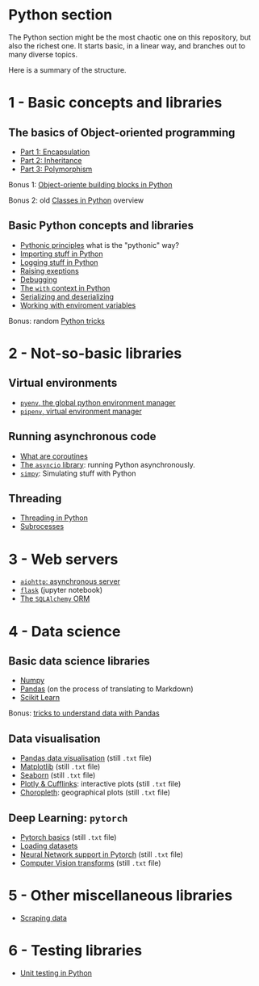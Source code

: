 # Python section

The Python section might be the most chaotic one on this repository, but also the
richest one. It starts basic, in a linear way, and branches out to many diverse
topics.

Here is a summary of the structure.

# 1 - Basic concepts and libraries

## The basics of Object-oriented programming

- [Part 1: Encapsulation](1-1-python-concepts/1-oop1-encapsulation.md)
- [Part 2: Inheritance](1-1-python-concepts/1-oop2-inheritance.md)
- [Part 3: Polymorphism](1-1-python-concepts/1-oop3-polymorphism.md)

Bonus 1: [Object-oriente building blocks in Python](1-1-python-concepts/oop-mechanics.md)

Bonus 2: old [Classes in Python](1-1-python-concepts/1.2-python-classes.md) overview

## Basic Python concepts and libraries

- [Pythonic principles](1-1-python-concepts/python-principles.md) what is the
  "pythonic" way?
- [Importing stuff in Python](1-1-python-concepts/import.md)
- [Logging stuff in Python](1-1-python-concepts/logging.md)
- [Raising exeptions](1-1-python-concepts/exceptions.md)
- [Debugging](1-1-python-concepts/debugging.md)
- [The `with` context in Python](1-1-python-concepts/with-context.md)
- [Serializing and deserializing](1-1-python-concepts/serialization.md)
- [Working with enviroment variables](1-1-python-concepts/env-var.md)

Bonus: random [Python tricks](1-1-python-concepts/python-tricks.md)

# 2 - Not-so-basic libraries

## Virtual environments

- [`pyenv`, the global python environment manager](1-2-advanced-libraries/pyenv.md)
- [`pipenv`, virtual environment manager](1-2-advanced-libraries/pyenv.md)

## Running asynchronous code

- [What are coroutines](1-2-advanced-libraries/1-2-1-async/generators-coroutines.md)
- [The `asyncio` library](1-2-advanced-libraries/1-2-1-async/asyncio.md): running
  Python asynchronously.
- [`simpy`](1-2-advanced-libraries/1-2-1-async/simpy.md): Simulating stuff with Python

## Threading

- [Threading in Python](1-2-advanced-libraries/1-2-2-threading/threading.md)
- [Subrocesses](1-2-advanced-libraries/1-2-2-threading/subprocesses.md)

# 3 - Web servers

- [`aiohttp`: asynchronous server](1-3-web-servers/aiohttp.md)
- [`flask`](1-3-web-servers/0.1-flask/1%20-%20Flask%20basics.ipynb) (jupyter notebook)
- [The `SQLAlchemy` ORM](1-3-web-servers/0.1-flask/sqlalchemy.md)

# 4 - Data science

## Basic data science libraries

- [Numpy](1-4-data-science/2.1-numpy.md)
- [Pandas](1-4-data-science/2.2-pandas.md) (on the process of translating to
  Markdown)
- [Scikit Learn](1-4-data-science/4.1-scikit-learn.txt)

Bonus: [tricks to understand data with Pandas](1-4-data-science/4.0-data-underst.txt)

## Data visualisation

- [Pandas data visualisation](1-4-data-science/2.3-pandas-dat-vis.txt) (still `.txt` file)
- [Matplotlib](1-4-data-science/3.1-matplotlib.txt) (still `.txt` file)
- [Seaborn](1-4-data-science/3.2-seaborn.txt) (still `.txt` file)
- [Plotly & Cufflinks](1-4-data-science/3.3-plotly-cufflinks.txt): interactive plots
  (still `.txt` file)
- [Choropleth](1-4-data-science/3.4-choropleth.txt): geographical plots (still `.txt` file)

## Deep Learning: `pytorch`

- [Pytorch basics](1-4-data-science/1-4-1-pytorch/1-pytorch-basics.txt) (still `.txt` file)
- [Loading datasets](1-4-data-science/1-4-1-pytorch/2-pytorch-load-data.md)
- [Neural Network support in Pytorch](1-4-data-science/1-4-1-pytorch/3-nn-support.txt) (still `.txt` file)
- [Computer Vision transforms](1-4-data-science/1-4-1-pytorch/4-CV-transforms.txt) (still `.txt` file)

# 5 - Other miscellaneous libraries

- [Scraping data](1-5-other-libraries/0.8-finance/0-scraping-data.md)

# 6 - Testing libraries

- [Unit testing in Python](1-6-testing/unit-tst.md)
